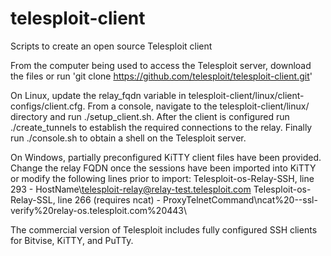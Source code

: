# telesploit-client
Scripts to create an open source Telesploit client

From the computer being used to access the Telesploit server, download the files or run 'git clone https://github.com/telesploit/telesploit-client.git'

On Linux, update the relay_fqdn variable in telesploit-client/linux/client-configs/client.cfg. From a console, navigate to the telesploit-client/linux/ directory and run ./setup_client.sh. After the client is configured run ./create_tunnels to establish the required connections to the relay. Finally run ./console.sh to obtain a shell on the Telesploit server.

On Windows, partially preconfigured KiTTY client files have been provided. Change the relay FQDN once the sessions have been imported into KiTTY or modify the following lines prior to import: Telesploit-os-Relay-SSH, line 293 - HostName\telesploit-relay@relay-test.telesploit.com
Telesploit-os-Relay-SSL, line 266 (requires ncat) - ProxyTelnetCommand\ncat%20--ssl-verify%20relay-os.telesploit.com%20443\

The commercial version of Telesploit includes fully configured SSH clients for Bitvise, KiTTY, and PuTTy.

